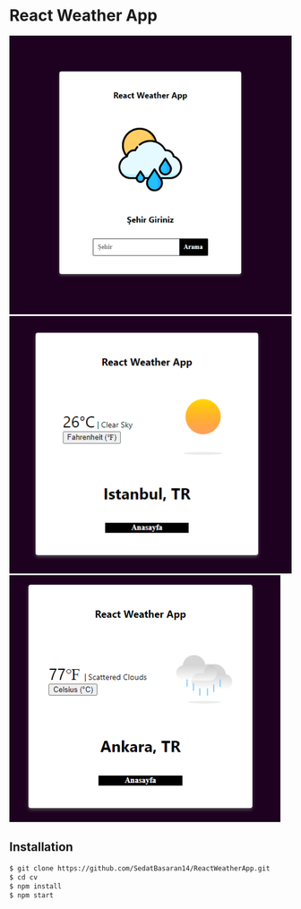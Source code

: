 # React Weather App

<img src="ReactWeatherApp1.PNG" />
<img src="ReactWeatherApp2.PNG" />
<img src="ReactWeatherApp3.PNG" />

## Installation

```
$ git clone https://github.com/SedatBasaran14/ReactWeatherApp.git
$ cd cv
$ npm install
$ npm start
```

